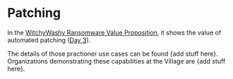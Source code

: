 # Patching

In the [WitchyWashy Ransomware Value Proposition](README.md),
it shows the value of automated patching ([Day 3](./README.md#day-3---triumvirate-cleanup-inc)).

The details of those practioner use cases can be found 
{add stuff here}.
Organizations demonstrating these capabilities at the Village are
{add stuff here}.